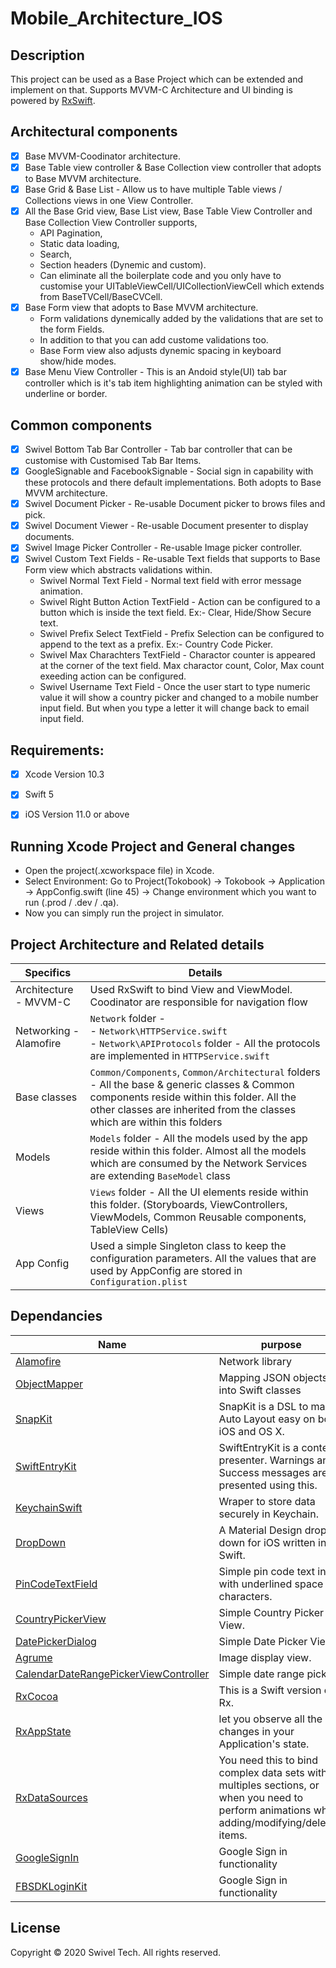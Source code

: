 # Mobile_Architecture_IOS


## Description
This project can be used as a Base Project which can be extended and implement on that. Supports MVVM-C Architecture and UI binding is powered by [RxSwift](https://github.com/ReactiveX/RxSwift).


## Architectural components
- [x] Base MVVM-Coodinator architecture.
- [x] Base Table view controller & Base Collection view controller that adopts to Base MVVM architecture.
- [x] Base Grid & Base List - Allow us to have multiple Table views / Collections views in one View Controller.
- [x] All the Base Grid view, Base List view, Base Table View Controller and Base Collection View Controller supports,
  - API Pagination,
  - Static data loading,
  - Search,
  - Section headers (Dynemic and custom).
  - Can eliminate all the boilerplate code and you only have to customise your UITableViewCell/UICollectionViewCell which extends from BaseTVCell/BaseCVCell.
- [x] Base Form view that adopts to Base MVVM architecture.
  - Form validations dynemically added by the validations that are set to the form Fields.
  - In addition to that you can add custome validations too.
  - Base Form view also adjusts dynemic spacing in keyboard show/hide modes.
- [x] Base Menu View Controller - This is an Andoid style(UI) tab bar controller which is it's tab item highlighting animation can be styled with underline or border.

## Common components
- [x] Swivel Bottom Tab Bar Controller - Tab bar controller that can be customise with Customised Tab Bar Items.
- [x] GoogleSignable and FacebookSignable - Social sign in capability with these protocols and there default implementations. Both adopts to Base MVVM architecture.
- [x] Swivel Document Picker - Re-usable Document picker to brows files and pick.
- [x] Swivel Document Viewer - Re-usable Document presenter to display documents.
- [x] Swivel Image Picker Controller - Re-usable Image picker controller.
- [x] Swivel Custom Text Fields - Re-usable Text fields that supports to Base Form view which abstracts validations within.
  - Swivel Normal Text Field - Normal text field with error message animation.
  - Swivel Right Button Action TextField - Action can be configured to a button which is inside the text field. Ex:- Clear, Hide/Show Secure text.
  - Swivel Prefix Select TextField - Prefix Selection can be configured to append to the text as a prefix. Ex:- Country Code Picker.
  - Swivel Max Charachters TextField - Charactor counter is appeared at the corner of the text field. Max charactor count, Color, Max count exeeding action can be configured.
  - Swivel Username Text Field - Once the user start to type numeric value it will show a country picker and changed to a mobile number input field. But when you type a letter it will change back to email input field.


## Requirements:
- [x] Xcode Version 10.3
- [x] Swift 5
- [x] iOS Version 11.0 or above


 ## Running Xcode Project and General changes
 - Open the project(.xcworkspace file) in Xcode.
 - Select Environment: Go to Project(Tokobook) -> Tokobook -> Application -> AppConfig.swift (line 45) -> Change environment which you want to run (.prod / .dev / .qa).
 - Now you can simply run the project in simulator.
  
  
## Project Architecture and Related details

Specifics                 | Details
--------------------------|------------------------------------------------------------------------
| Architecture - MVVM-C   | Used RxSwift to bind View and ViewModel. Coodinator are responsible for navigation flow
| Networking - Alamofire  | `Network` folder -<br/>- `Network\HTTPService.swift` <br/>- `Network\APIProtocols` folder - All the protocols are implemented in `HTTPService.swift` <br/>
| Base classes            | `Common/Components`, `Common/Architectural` folders - All the base & generic classes & Common components reside within this folder. All the other classes are inherited from the classes which are within this folders
| Models                  | `Models` folder - All the models used by the app reside within this folder. Almost all the models which are consumed by the Network Services are extending `BaseModel` class
| Views                   | `Views` folder - All the UI elements reside within this folder. (Storyboards, ViewControllers, ViewModels, Common Reusable components, TableView Cells)
| App Config         	    | Used a simple Singleton class to keep the configuration parameters. All the values that are used by AppConfig are stored in `Configuration.plist`


## Dependancies

Name                          | purpose
--------------------------    | -----------------------------------------------------
[Alamofire](https://github.com/Alamofire/Alamofire) | Network library
[ObjectMapper](https://github.com/tristanhimmelman/ObjectMapper) | Mapping JSON objects into Swift classes
[SnapKit](https://github.com/SnapKit/SnapKit) | SnapKit is a DSL to make Auto Layout easy on both iOS and OS X.
[SwiftEntryKit](https://github.com/huri000/SwiftEntryKit) | SwiftEntryKit is a content presenter. Warnings and Success messages are presented using this.
[KeychainSwift](https://github.com/evgenyneu/keychain-swift) | Wraper to store data securely in Keychain.
[DropDown](https://github.com/AssistoLab/DropDown) | A Material Design drop down for iOS written in Swift.
[PinCodeTextField](https://github.com/tkach/PinCodeTextField) | Simple pin code text input with underlined space for characters.
[CountryPickerView](https://github.com/kizitonwose/CountryPickerView) | Simple Country Picker View.
[DatePickerDialog](https://github.com/squimer/DatePickerDialog-iOS-Swift) | Simple Date Picker View.
[Agrume](https://github.com/JanGorman/Agrume) | Image display view.
[CalendarDateRangePickerViewController](https://github.com/miraan/CalendarDateRangePickerViewController) | Simple date range picker.
[RxCocoa](https://github.com/ReactiveX/RxSwift) | This is a Swift version of Rx.
[RxAppState](https://github.com/pixeldock/RxAppState) | let you observe all the changes in your Application's state.
[RxDataSources](https://github.com/RxSwiftCommunity/RxDataSources) | You need this to bind complex data sets with multiples sections, or when you need to perform animations when adding/modifying/deleting items.
[GoogleSignIn](https://developers.google.com/identity/sign-in/ios/start-integrating) | Google Sign in functionality
[FBSDKLoginKit](https://developers.facebook.com/docs/facebook-login/ios/) | Google Sign in functionality

## License

Copyright © 2020 Swivel Tech. All rights reserved.
